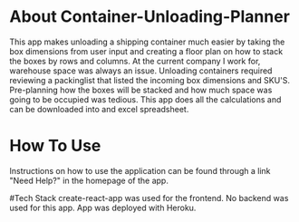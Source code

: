 # About Container-Unloading-Planner
  This app makes unloading a shipping container much easier by taking the box dimensions from user input and creating a floor plan on how to stack the boxes by rows
  and columns. At the current company I work for, warehouse space was always an issue. Unloading containers required reviewing a packinglist that listed the incoming     box dimensions and SKU'S. Pre-planning how the boxes will be stacked and how much space was going to be occupied was tedious. This app does all the calculations and   can be downloaded into and excel spreadsheet.
  
 # How To Use
  Instructions on how to use the application can be found through a link "Need Help?" in the homepage of the app.
  
  #Tech Stack
    create-react-app was used for the frontend.
    No backend was used for this app. 
    App was deployed with Heroku.
    
  
